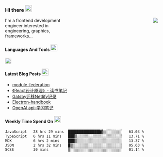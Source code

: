 <!--
**zhaohuanyuu/zhaohuanyuu** is a ✨ _special_ ✨ repository because its `README.md` (this file) appears on your GitHub profile.
-->

### Hi there <img src="https://raw.githubusercontent.com/Tarikul-Islam-Anik/Animated-Fluent-Emojis/master/Emojis/Hand%20gestures/Clapping%20Hands.png" alt="Clapping Hands" width="22" height="22" />

<picture>
  <source media="(prefers-color-scheme: dark)" srcset="https://github-readme-stats.vercel.app/api?username=zhaohuanyuu&count_private=true&show_icons=true&theme=city_lights&hide_title=true">
  <img align="right" src="https://github-readme-stats.vercel.app/api?username=zhaohuanyuu&count_private=true&show_icons=true&hide_title=true">
</picture>

<p align="left" style="width:40%">I'm a frontend development engineer.interested in engineering, graphics, frameworks...</p>

#### Languages And Tools <img src="https://raw.githubusercontent.com/Tarikul-Islam-Anik/Animated-Fluent-Emojis/master/Emojis/Activities/Sparkles.png" alt="Sparkles" width="22" height="22" />

<img align="left" height="20" src="https://skillicons.dev/icons?i=js,ts,rust,nodejs,react,solidjs,vue,gatsby,astro,nextjs" />

</br>

#### Latest Blog Posts <img src="https://raw.githubusercontent.com/Tarikul-Islam-Anik/Animated-Fluent-Emojis/master/Emojis/Objects/Card%20File%20Box.png" alt="Card File Box" width="22" height="22" />
<!-- BLOG-POST-LIST:START -->
- [module-federation](https://auu.zone/post/module-federation)
- [《React设计原理》- 读书笔记](https://auu.zone/post/react-design)
- [Gatsby迁移Netlify记录](https://auu.zone/post/cloud-unit)
- [Electron-handbook](https://auu.zone/post/electron-handbook)
- [OpenAI api-学习笔记](https://auu.zone/post/openai-note)
<!-- BLOG-POST-LIST:END -->

#### Weekly Time Spend On <img src="https://raw.githubusercontent.com/Tarikul-Islam-Anik/Animated-Fluent-Emojis/master/Emojis/Objects/Calendar.png" alt="Calendar" width="22" height="22" />
<!--START_SECTION:waka-->

```txt
JavaScript   28 hrs 29 mins  ███████████████▓░░░░░░░░░   63.03 %
TypeScript   6 hrs 11 mins   ███▒░░░░░░░░░░░░░░░░░░░░░   13.71 %
MDX          6 hrs 2 mins    ███▒░░░░░░░░░░░░░░░░░░░░░   13.37 %
JSON         2 hrs 32 mins   █▒░░░░░░░░░░░░░░░░░░░░░░░   05.63 %
SCSS         30 mins         ▒░░░░░░░░░░░░░░░░░░░░░░░░   01.14 %
```

<!--END_SECTION:waka-->
